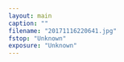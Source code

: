 ```yaml
---
layout: main
caption: ""
filename: "20171116220641.jpg"
fstop: "Unknown"
exposure: "Unknown"
---
```


